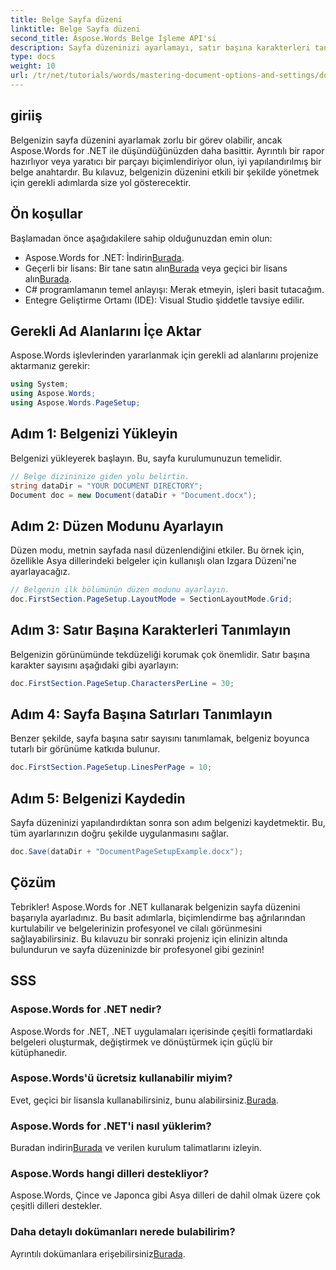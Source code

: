 ```yaml
---
title: Belge Sayfa düzeni
linktitle: Belge Sayfa düzeni
second_title: Aspose.Words Belge İşleme API'si
description: Sayfa düzeninizi ayarlamayı, satır başına karakterleri tanımlamayı ve belge görünümünü basit, uygulanabilir adımlarla optimize etmeyi öğrenin. Her seviyedeki geliştirici için mükemmeldir.
type: docs
weight: 10
url: /tr/net/tutorials/words/mastering-document-options-and-settings/document-page-layout/
---
```

## giriiş

Belgenizin sayfa düzenini ayarlamak zorlu bir görev olabilir, ancak Aspose.Words for .NET ile düşündüğünüzden daha basittir. Ayrıntılı bir rapor hazırlıyor veya yaratıcı bir parçayı biçimlendiriyor olun, iyi yapılandırılmış bir belge anahtardır. Bu kılavuz, belgenizin düzenini etkili bir şekilde yönetmek için gerekli adımlarda size yol gösterecektir.

## Ön koşullar

Başlamadan önce aşağıdakilere sahip olduğunuzdan emin olun:

-  Aspose.Words for .NET: İndirin[Burada](https://releases.aspose.com/words/net/).
-  Geçerli bir lisans: Bir tane satın alın[Burada](https://purchase.aspose.com/buy) veya geçici bir lisans alın[Burada](https://purchase.aspose.com/temporary-license/).
- C# programlamanın temel anlayışı: Merak etmeyin, işleri basit tutacağım.
- Entegre Geliştirme Ortamı (IDE): Visual Studio şiddetle tavsiye edilir.

## Gerekli Ad Alanlarını İçe Aktar

Aspose.Words işlevlerinden yararlanmak için gerekli ad alanlarını projenize aktarmanız gerekir:

```csharp
using System;
using Aspose.Words;
using Aspose.Words.PageSetup;
```

## Adım 1: Belgenizi Yükleyin

Belgenizi yükleyerek başlayın. Bu, sayfa kurulumunuzun temelidir.

```csharp
// Belge dizininize giden yolu belirtin.
string dataDir = "YOUR DOCUMENT DIRECTORY";
Document doc = new Document(dataDir + "Document.docx");
```

## Adım 2: Düzen Modunu Ayarlayın

Düzen modu, metnin sayfada nasıl düzenlendiğini etkiler. Bu örnek için, özellikle Asya dillerindeki belgeler için kullanışlı olan Izgara Düzeni'ne ayarlayacağız.

```csharp
// Belgenin ilk bölümünün düzen modunu ayarlayın.
doc.FirstSection.PageSetup.LayoutMode = SectionLayoutMode.Grid;
```

## Adım 3: Satır Başına Karakterleri Tanımlayın

Belgenizin görünümünde tekdüzeliği korumak çok önemlidir. Satır başına karakter sayısını aşağıdaki gibi ayarlayın:

```csharp
doc.FirstSection.PageSetup.CharactersPerLine = 30;
```

## Adım 4: Sayfa Başına Satırları Tanımlayın

Benzer şekilde, sayfa başına satır sayısını tanımlamak, belgeniz boyunca tutarlı bir görünüme katkıda bulunur.

```csharp
doc.FirstSection.PageSetup.LinesPerPage = 10;
```

## Adım 5: Belgenizi Kaydedin

Sayfa düzeninizi yapılandırdıktan sonra son adım belgenizi kaydetmektir. Bu, tüm ayarlarınızın doğru şekilde uygulanmasını sağlar.

```csharp
doc.Save(dataDir + "DocumentPageSetupExample.docx");
```

## Çözüm

Tebrikler! Aspose.Words for .NET kullanarak belgenizin sayfa düzenini başarıyla ayarladınız. Bu basit adımlarla, biçimlendirme baş ağrılarından kurtulabilir ve belgelerinizin profesyonel ve cilalı görünmesini sağlayabilirsiniz. Bu kılavuzu bir sonraki projeniz için elinizin altında bulundurun ve sayfa düzeninizde bir profesyonel gibi gezinin!

## SSS

### Aspose.Words for .NET nedir?
Aspose.Words for .NET, .NET uygulamaları içerisinde çeşitli formatlardaki belgeleri oluşturmak, değiştirmek ve dönüştürmek için güçlü bir kütüphanedir.

### Aspose.Words'ü ücretsiz kullanabilir miyim?
 Evet, geçici bir lisansla kullanabilirsiniz, bunu alabilirsiniz.[Burada](https://purchase.aspose.com/temporary-license/).

### Aspose.Words for .NET'i nasıl yüklerim?
 Buradan indirin[Burada](https://releases.aspose.com/words/net/) ve verilen kurulum talimatlarını izleyin.

### Aspose.Words hangi dilleri destekliyor?
Aspose.Words, Çince ve Japonca gibi Asya dilleri de dahil olmak üzere çok çeşitli dilleri destekler.

### Daha detaylı dokümanları nerede bulabilirim?
 Ayrıntılı dokümanlara erişebilirsiniz[Burada](https://reference.aspose.com/words/net/).